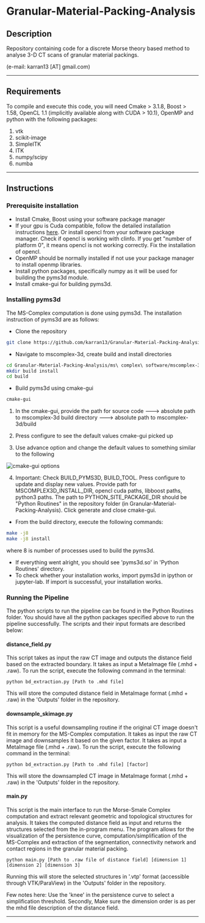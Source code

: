 # Granular-Material-Packing-Analysis

## Description

Repository containing code for a discrete Morse theory based method to analyse 3-D CT scans of granular material packings.

(e-mail: karran13 [AT] gmail.com)

---

## Requirements

To compile and execute this code, you will need Cmake > 3.1.8, Boost > 1.58, OpenCL 1.1 (implicitly available along with CUDA > 10.1), OpenMP and python with the following packages:

1. vtk
2. scikit-image
3. SimpleITK
4. ITK
5. numpy/scipy
6. numba

---

## Instructions

### Prerequisite installation
* Install Cmake, Boost using your software package manager
* If your gpu is Cuda compatible, follow the detailed installation instructions [here](https://docs.nvidia.com/cuda/cuda-installation-guide-linux/index.html). Or install opencl from your software package manager. Check if opencl is working with clinfo. If you get "number of platform 0", it means opencl is not working correctly. Fix the installation of opencl.
* OpenMP should be normally installed if not use your package manager to install openmp libraries.
* Install python packages, specifically numpy as it will be used for building the pyms3d module.
* Install cmake-gui for building pyms3d.

### Installing pyms3d

The MS-Complex computation is done using pyms3d. The installation instruction of pyms3d are as follows:

* Clone the repository

```sh
git clone https://github.com/karran13/Granular-Material-Packing-Analysis
```

* Navigate to mscomplex-3d, create build and install directories

```sh
cd Granular-Material-Packing-Analysis/ms\ complex\ software/mscomplex-3d/
mkdir build install
cd build
```

* Build pyms3d using cmake-gui

```sh
cmake-gui
```

1. In the cmake-gui, provide the path for
 source code ---> absolute path to mscomplex-3d
 build directory ---> absolute path to mscomplex-3d/build

2. Press configure to see the default values cmake-gui picked up
3. Use advance option and change the default values to something similar to the following

![cmake-gui options](./Extras/cmake-gui.png)

4. Important:
 Check BUILD_PYMS3D, BUILD_TOOL. Press configure to update and display new values.
 Provide path for MSCOMPLEX3D_INSTALL_DIR, opencl cuda paths, libboost paths, python3 paths.
 The path to PYTHON_SITE_PACKAGE_DIR should be "Python Routines" in the repository folder (in Granular-Material-Packing-Analysis).
 Click generate and close cmake-gui.

* From the build directory, execute the following commands:

```sh
make -j8
make -j8 install
```

where 8 is number of processes used to build the pyms3d.

* If everything went alright, you should see 'pyms3d.so' in 'Python Routines' directory.
* To check whether your installation works, import pyms3d in ipython or jupyter-lab. If import is successful, your installation works.

### Running the Pipeline

The python scripts to run the pipeline can be found in the Python Routines folder. You should have all the python packages specified above to run the pipeline successfully. The scripts and their input formats are described below:

#### distance_field.py

This script takes as input the raw CT image and outputs the distance field based on the extracted boundary. It takes as input a MetaImage file (.mhd + .raw). To run the script, execute the following command in the terminal:

`python bd_extraction.py [Path to .mhd file]`

This will store the computed distance field in MetaImage format (.mhd + .raw) in the 'Outputs' folder in the repository.

#### downsample_skimage.py

This script is a useful downsampling routine if the original CT image doesn't fit in memory for the MS-Complex computation. It takes as input the raw CT image and downsamples it based on the given factor. It takes as input a MetaImage file (.mhd + .raw). To run the script, execute the following command in the terminal:

`python bd_extraction.py [Path to .mhd file] [factor]`

This will store the downsampled CT image in MetaImage format (.mhd + .raw) in the 'Outputs' folder in the repository.

#### main.py

This script is the main interface to run the Morse-Smale Complex computation and extract relevant geometric and topological structures for analysis. It takes the computed distance field as input and returns the structures selected from the in-program menu. The program allows for the visualization of the persistence curve, computation/simplification of the MS-Complex and extraction of the segmentation, connectivity network and contact regions in the granular material packing.

`python main.py [Path to .raw file of distance field] [dimension 1] [dimension 2] [dimension 3]`

Running this will store the selected structures in '.vtp' format (accessible through VTK/ParaView) in the 'Outputs' folder in the repository.

Few notes here: Use the 'knee' in the persistence curve to select a simplification threshold. Secondly, Make sure the dimension order is as per the mhd file description of the distance field.

---
